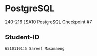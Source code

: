 # PostgreSQL

240-216 2SA10
PostgreSQL Checkpoint #7

## Student-ID
```
6510110115 Sareef Masamaeng

```

